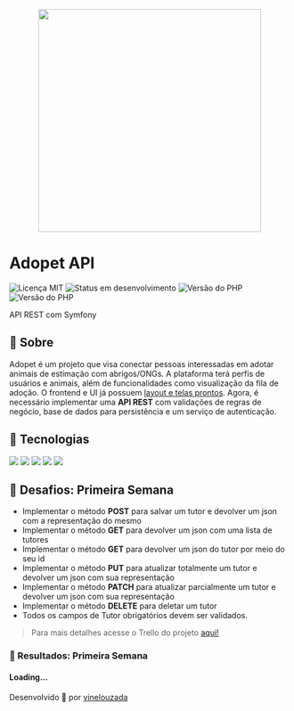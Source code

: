 <div align="center" >
  <img src="https://raw.githubusercontent.com/vinelouzada/adopet/main/img/adopet-principal-logo.PNG" style="width:400px;" >
</div>

<h1>Adopet API</h1>

![Licença MIT](https://img.shields.io/badge/license-MIT-green)
![Status em desenvolvimento](https://img.shields.io/badge/status-desenvolvimento-blue)
![Versão do PHP](https://img.shields.io/badge/PHP-v8.2-purple)
![Versão do PHP](https://img.shields.io/badge/Symfony-v6.3-black)



API REST com Symfony

<h2>🔖 Sobre</h2>
<p>Adopet é um projeto que visa conectar pessoas interessadas em adotar animais de estimação com abrigos/ONGs. A plataforma terá perfis de usuários e animais, além de funcionalidades como visualização da fila de adoção. O frontend e UI já possuem <a href="https://www.figma.com/file/TlfkDoIu8uyjZNla1T8TpH/Challenge---Adopet?type=design&node-id=518-11" target="_blank">layout e telas prontos</a>. Agora, é necessário implementar uma <b>API REST</b> com validações de regras de negócio, base de dados para persistência e um serviço de autenticação.</p>



## 🚀 Tecnologias
<div>
  <img src="https://img.shields.io/badge/PHP-777BB4?style=for-the-badge&logo=php&logoColor=white">
  <img src="https://img.shields.io/badge/symfony-%23000000.svg?style=for-the-badge&logo=symfony&logoColor=white">
  <img src="https://img.shields.io/badge/MySQL-005C84?style=for-the-badge&logo=mysql&logoColor=white">
  <img src="https://img.shields.io/badge/Postman-FF6C37?style=for-the-badge&logo=postman&logoColor=white">
  <img src="https://img.shields.io/badge/Docker-2496ED?style=for-the-badge&logo=docker&logoColor=white">
</div>

## 💫 Desafios: Primeira Semana

-  Implementar o método **POST** para salvar um tutor e devolver um json com a representação do mesmo
-  Implementar o método **GET** para devolver um json com uma lista de tutores
-  Implementar o método **GET** para devolver um json do tutor por meio do seu id
-  Implementar o método **PUT** para atualizar totalmente um tutor e devolver um json com sua representação
-  Implementar o método **PATCH** para atualizar parcialmente um tutor e devolver um json com sua representação
-  Implementar o método **DELETE** para deletar um tutor
-  Todos os campos de Tutor obrigatórios devem ser validados.

> Para mais detalhes acesse o Trello do projeto <a href="https://trello.com/b/gQC25pZg/alura-challenge-back-end-6-semana-1" target="_blank">aqui! </a>

### 🎊 Resultados: Primeira Semana

#### Loading...


Desenvolvido 💜 por <a href="https://github.com/vinelouzada">vinelouzada</a>
